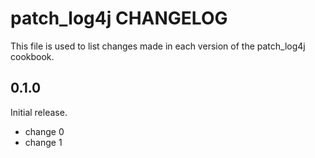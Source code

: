# patch_log4j CHANGELOG

This file is used to list changes made in each version of the patch_log4j cookbook.

## 0.1.0

Initial release.

- change 0
- change 1
